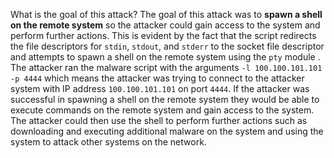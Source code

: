 What is the goal of this attack?
The goal of this attack was to **spawn a shell on the remote system** so the attacker could gain access to the system and perform further actions.
This is evident by the fact that the script redirects the file descriptors for `stdin`, `stdout`, and `stderr` to the socket file descriptor and attempts to spawn a shell on the remote system using the `pty` module .
The attacker ran the malware script with the arguments `-l 100.100.101.101 -p 4444` which means the attacker was trying to connect to the attacker system with IP address `100.100.101.101` on port `4444`.
If the attacker was successful in spawning a shell on the remote system they would be able to execute commands on the remote system and gain access to the system.
The attacker could then use the shell to perform further actions such as downloading and executing additional malware on the system and using the system to attack other systems on the network.